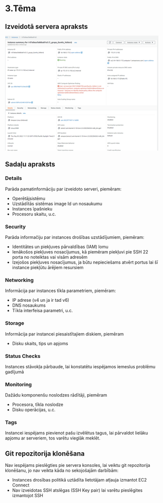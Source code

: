 # 3.Tēma

## Izveidotā servera apraksts
![Servera apraksts](atteli/servera_apraksts.png)  


## Sadaļu apraksts
### Details
Parāda pamatinformāciju par izveidoto serveri, piemēram:
- Operētājsistēmu  
- Uzstādītās sistēmas image Id un nosaukumu  
- Instances īpašnieku  
- Procesoru skaitu, u.c.  

### Security
Parāda informačiju par instances drošības uzstādījumiem, piemēram:  
- Identitātes un piekļuves pārvaldības (IAM) lomu  
- Ienākošos piekļuves nosacījumus, kā piemēram piekļuvi pie SSH 22 porta no noteiktas vai visām adresēm  
- Izejošos piekļuves nosacījumus, ja būtu nepieciešams atvērt portus lai šī instance piekļūtu ārējiem resursiem  

### Networking
Informācija par instances tīkla parametriem, piemēram:  
- IP adrese (v4 un ja ir tad v6)
- DNS nosaukums  
- Tīkla interfeisa parametri, u.c.

### Storage
Informācija par instancei piesaistītajiem diskiem, piemēram  
- Disku skaits, tips un apjoms  

### Status Checks
Instances stāvokļa pārbaude, lai konstatētu iespējamos iemeslus problēmu gadījumā

### Monitoring
Dažādu komponenšu noslodzes rādītāji, piemēram  
- Procesora, tīkla noslodze  
- Disku operācijas, u.c.  

### Tags
Instancei iespējams pievienot pašu izvēlētus tagus, lai pārvaldot lielāku apjomu ar serveriem, tos varētu vieglāk meklēt.


## Git repozitorija klonēšana
Nav iespējams pieslēgties pie servera konsoles, lai veiktu git repozitorija klonēšanu, jo nav veikta kāda no sekojošajām darbībām:  
- Instances drosības politikā uztādīta lietotājam atļauja izmantot EC2 Connect
- Nav izveidotas SSH atslēgas (SSH Key pair) lai varētu pieslēgites izmantojot SSH

